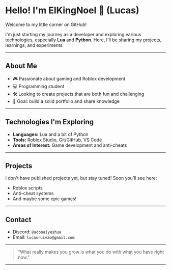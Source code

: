 # Hello! I'm ElKingNoel 👑 (Lucas)

Welcome to my little corner on GitHub!  

I'm just starting my journey as a developer and exploring various technologies, especially **Lua** and **Python**. Here, I'll be sharing my projects, learnings, and experiments.  

---

## About Me
- 🎮 Passionate about gaming and Roblox development
- 💻 Programming student
- 🛠 Looking to create projects that are both fun and challenging
- 🚀 Goal: build a solid portfolio and share knowledge

---

## Technologies I'm Exploring
- **Languages:** Lua and a bit of Python
- **Tools:** Roblox Studio, Git/GitHub, VS Code
- **Areas of Interest:** Game development and anti-cheats

---

## Projects
I don't have published projects yet, but stay tuned! Soon you'll see here:
- Roblox scripts
- Anti-cheat systems
- And maybe some epic games!

---

## Contact
- Discord: `@adonaiyeshua`  
- Email: `lucasruivao@gmail.com`

---

> “What really makes you grow is what you do with what you have right now.”

---
